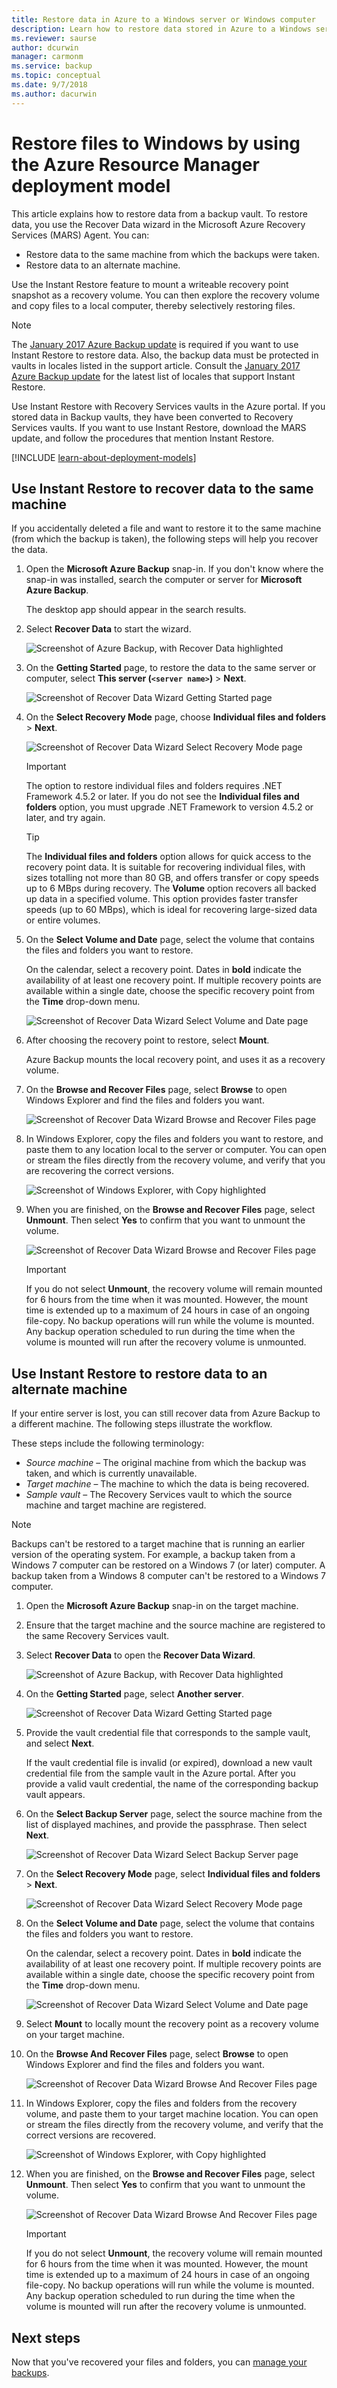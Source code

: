 ```yaml
---
title: Restore data in Azure to a Windows server or Windows computer
description: Learn how to restore data stored in Azure to a Windows server or Windows computer.
ms.reviewer: saurse
author: dcurwin
manager: carmonm
ms.service: backup
ms.topic: conceptual
ms.date: 9/7/2018
ms.author: dacurwin
---
```

# Restore files to Windows by using the Azure Resource Manager deployment model

This article explains how to restore data from a backup vault. To restore data, you use the Recover Data wizard in the Microsoft Azure Recovery Services (MARS) Agent. You can:

* Restore data to the same machine from which the backups were taken.
* Restore data to an alternate machine.

Use the Instant Restore feature to mount a writeable recovery point snapshot as a recovery volume. You can then explore the recovery volume and copy files to a local computer, thereby selectively restoring files.

> [!NOTE]
> The [January 2017 Azure Backup update](https://support.microsoft.com/en-us/help/3216528?preview) is required if you want to use Instant Restore to restore data. Also, the backup data must be protected in vaults in locales listed in the support article. Consult the [January 2017 Azure Backup update](https://support.microsoft.com/en-us/help/3216528?preview) for the latest list of locales that support Instant Restore.
>

Use Instant Restore with Recovery Services vaults in the Azure portal. If you stored data in Backup vaults, they have been converted to Recovery Services vaults. If you want to use Instant Restore, download the MARS update, and follow the procedures that mention Instant Restore.

[!INCLUDE [learn-about-deployment-models](../../includes/learn-about-deployment-models-rm-include.md)]

## Use Instant Restore to recover data to the same machine

If you accidentally deleted a file and want to restore it to the same machine (from which the backup is taken), the following steps will help you recover the data.

1. Open the **Microsoft Azure Backup** snap-in. If you don't know where the snap-in was installed, search the computer or server for **Microsoft Azure Backup**.

    The desktop app should appear in the search results.

2. Select **Recover Data** to start the wizard.

    ![Screenshot of Azure Backup, with Recover Data highlighted](./media/backup-azure-restore-windows-server/recover.png)

3. On the **Getting Started** page, to restore the data to the same server or computer, select **This server (`<server name>`)** > **Next**.

    ![Screenshot of Recover Data Wizard Getting Started page](./media/backup-azure-restore-windows-server/samemachine_gettingstarted_instantrestore.png)

4. On the **Select Recovery Mode** page, choose
   **Individual files and folders** > **Next**.

    ![Screenshot of Recover Data Wizard Select Recovery Mode page](./media/backup-azure-restore-windows-server/samemachine_selectrecoverymode_instantrestore.png)
   > [!IMPORTANT]
   > The option to restore individual files and folders requires .NET Framework 4.5.2 or later. If you do not see the **Individual files and folders** option, you must upgrade .NET Framework to version 4.5.2 or later, and try again.

   > [!TIP]
   > The **Individual files and folders** option allows for quick access to the recovery point data. It is suitable for recovering individual files, with sizes totalling not more than 80 GB, and offers transfer or copy speeds up to 6 MBps during recovery. The **Volume** option recovers all backed up data in a specified volume. This option provides faster transfer speeds (up to 60 MBps), which is ideal for recovering large-sized data or entire volumes.

5. On the **Select Volume and Date** page, select the volume that contains the files and folders you want to restore.

    On the calendar, select a recovery point. Dates in **bold** indicate the availability of at least one recovery point. If multiple recovery points are available within a single date, choose the specific recovery point from the **Time** drop-down menu.

    ![Screenshot of Recover Data Wizard Select Volume and Date page](./media/backup-azure-restore-windows-server/samemachine_selectvolumedate_instantrestore.png)

6. After choosing the recovery point to restore, select **Mount**.

    Azure Backup mounts the local recovery point, and uses it as a recovery volume.

7. On the **Browse and Recover Files** page, select **Browse** to open Windows Explorer and find the files and folders you want.

    ![Screenshot of Recover Data Wizard Browse and Recover Files page](./media/backup-azure-restore-windows-server/samemachine_browserecover_instantrestore.png)


8. In Windows Explorer, copy the files and folders you want to restore, and paste them to any location local to the server or computer. You can open or stream the files directly from the recovery volume, and verify that you are recovering the correct versions.

    ![Screenshot of Windows Explorer, with Copy highlighted](./media/backup-azure-restore-windows-server/samemachine_copy_instantrestore.png)


9. When you are finished, on the **Browse and Recover Files** page, select **Unmount**. Then select **Yes** to confirm that you want to unmount the volume.

    ![Screenshot of Recover Data Wizard Browse and Recover Files page](./media/backup-azure-restore-windows-server/samemachine_unmount_instantrestore.png)

    > [!Important]
    > If you do not select **Unmount**, the recovery volume will remain mounted for 6 hours from the time when it was mounted. However, the mount time is extended up to a maximum of 24 hours in case of an ongoing file-copy. No backup operations will run while the volume is mounted. Any backup operation scheduled to run during the time when the volume is mounted will run after the recovery volume is unmounted.
    >


## Use Instant Restore to restore data to an alternate machine
If your entire server is lost, you can still recover data from Azure Backup to a different machine. The following steps illustrate the workflow.


These steps include the following terminology:

* *Source machine* – The original machine from which the backup was taken, and which is currently unavailable.
* *Target machine* – The machine to which the data is being recovered.
* *Sample vault* – The Recovery Services vault to which the source machine and target machine are registered. <br/>

> [!NOTE]
> Backups can't be restored to a target machine that is running an earlier version of the operating system. For example, a backup taken from a Windows 7 computer can be restored on a Windows 7 (or later) computer. A backup taken from a Windows 8 computer can't be restored to a Windows 7 computer.
>
>

1. Open the **Microsoft Azure Backup** snap-in on the target machine.

2. Ensure that the target machine and the source machine are registered to the same Recovery Services vault.

3. Select **Recover Data** to open the **Recover Data Wizard**.

    ![Screenshot of Azure Backup, with Recover Data highlighted](./media/backup-azure-restore-windows-server/recover.png)

4. On the **Getting Started** page, select **Another server**.

    ![Screenshot of Recover Data Wizard Getting Started page](./media/backup-azure-restore-windows-server/alternatemachine_gettingstarted_instantrestore.png)

5. Provide the vault credential file that corresponds to the sample vault, and select **Next**.

    If the vault credential file is invalid (or expired), download a new vault credential file from the sample vault in the Azure portal. After you provide a valid vault credential, the name of the corresponding backup vault appears.


6. On the **Select Backup Server** page, select the source machine from the list of displayed machines, and provide the passphrase. Then select **Next**.

    ![Screenshot of Recover Data Wizard Select Backup Server page](./media/backup-azure-restore-windows-server/alternatemachine_selectmachine_instantrestore.png)

7. On the **Select Recovery Mode** page, select **Individual files and folders** > **Next**.

    ![Screenshot of Recover Data Wizard Select Recovery Mode page](./media/backup-azure-restore-windows-server/alternatemachine_selectrecoverymode_instantrestore.png)

8. On the **Select Volume and Date** page, select the volume that contains the files and folders you want to restore.

    On the calendar, select a recovery point. Dates in **bold** indicate the availability of at least one recovery point. If multiple recovery points are available within a single date, choose the specific recovery point from the **Time** drop-down menu.

    ![Screenshot of Recover Data Wizard Select Volume and Date page](./media/backup-azure-restore-windows-server/alternatemachine_selectvolumedate_instantrestore.png)

9. Select **Mount** to locally mount the recovery point as a recovery volume on your target machine.

10. On the **Browse And Recover Files** page, select **Browse** to open Windows Explorer and find the files and folders you want.

    ![Screenshot of Recover Data Wizard Browse And Recover Files page](./media/backup-azure-restore-windows-server/alternatemachine_browserecover_instantrestore.png)

11. In Windows Explorer, copy the files and folders from the recovery volume, and paste them to your target machine location. You can open or stream the files directly from the recovery volume, and verify that the correct versions are recovered.

    ![Screenshot of Windows Explorer, with Copy highlighted](./media/backup-azure-restore-windows-server/alternatemachine_copy_instantrestore.png)

12. When you are finished, on the **Browse and Recover Files** page, select **Unmount**. Then select **Yes** to confirm that you want to unmount the volume.

    ![Screenshot of Recover Data Wizard Browse And Recover Files page](./media/backup-azure-restore-windows-server/alternatemachine_unmount_instantrestore.png)

    > [!Important]
    > If you do not select **Unmount**, the recovery volume will remain mounted for 6 hours from the time when it was mounted. However, the mount time is extended up to a maximum of 24 hours in case of an ongoing file-copy. No backup operations will run while the volume is mounted. Any backup operation scheduled to run during the time when the volume is mounted will run after the recovery volume is unmounted.
    >

## Next steps
Now that you've recovered your files and folders, you can [manage your backups](backup-azure-manage-windows-server.md).

